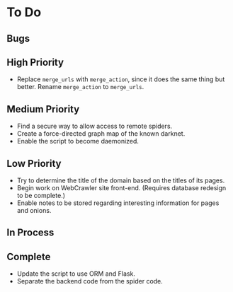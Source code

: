 # To Do

## Bugs

## High Priority
* Replace `merge_urls` with `merge_action`, since it does the same thing but better. Rename `merge_action` to `merge_urls`.

## Medium Priority
* Find a secure way to allow access to remote spiders.
* Create a force-directed graph map of the known darknet.
* Enable the script to become daemonized.

## Low Priority
* Try to determine the title of the domain based on the titles of its pages.
* Begin work on WebCrawler site front-end. (Requires database redesign to be complete.)
* Enable notes to be stored regarding interesting information for pages and onions.

## In Process

## Complete
* Update the script to use ORM and Flask.
* Separate the backend code from the spider code.

